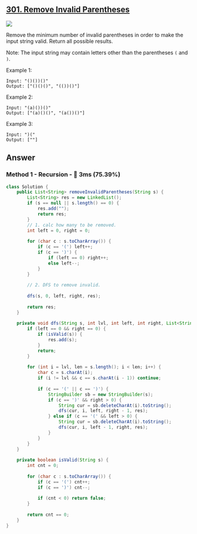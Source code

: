 ## [301. Remove Invalid Parentheses](https://leetcode.com/problems/remove-invalid-parentheses/)

![](https://github.com/weltond/DataStructure/blob/master/medium.PNG)

Remove the minimum number of invalid parentheses in order to make the input string valid. Return all possible results.

Note: The input string may contain letters other than the parentheses `(` and `)`.

Example 1:

```
Input: "()())()"
Output: ["()()()", "(())()"]
```

Example 2:

```
Input: "(a)())()"
Output: ["(a)()()", "(a())()"]
```

Example 3:

```
Input: ")("
Output: [""]
```

## Answer
### Method 1 - Recursion - :rabbit: 3ms (75.39%)

```java
class Solution {
    public List<String> removeInvalidParentheses(String s) {
        List<String> res = new LinkedList();
        if (s == null || s.length() == 0) {
            res.add("");
            return res;
        }
        // 1. calc how many to be removed.
        int left = 0, right = 0;
        
        for (char c : s.toCharArray()) {
            if (c == '(') left++;
            if (c == ')') {
                if (left == 0) right++;
                else left--;
            }
        }
        
        // 2. DFS to remove invalid.
        
        dfs(s, 0, left, right, res);
        
        return res;
    }
    
    private void dfs(String s, int lvl, int left, int right, List<String> res) {
        if (left == 0 && right == 0) {
            if (isValid(s)) {
                res.add(s);
            }
            return;
        }
        
        for (int i = lvl, len = s.length(); i < len; i++) {
            char c = s.charAt(i);
            if (i != lvl && c == s.charAt(i - 1)) continue;
            
            if (c == '(' || c == ')') {
                StringBuilder sb = new StringBuilder(s);
                if (c == ')' && right > 0) {
                    String cur = sb.deleteCharAt(i).toString();
                    dfs(cur, i, left, right - 1, res);
                } else if (c == '(' && left > 0) {
                    String cur = sb.deleteCharAt(i).toString();
                    dfs(cur, i, left - 1, right, res);
                }
            }
        }
    }
    
    private boolean isValid(String s) {
        int cnt = 0;
        
        for (char c : s.toCharArray()) {
            if (c == '(') cnt++;
            if (c == ')') cnt--;
            
            if (cnt < 0) return false;
        }
        
        return cnt == 0;
    }
}
```
